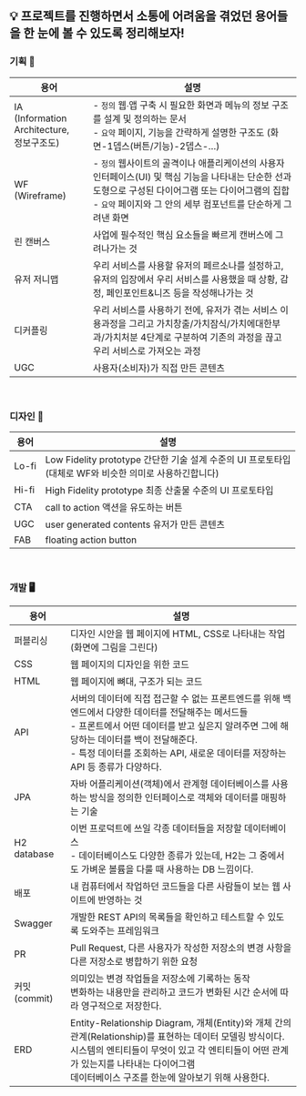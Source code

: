 
## 💡 프로젝트를 진행하면서 소통에 어려움을 겪었던 용어들을 한 눈에 볼 수 있도록 정리해보자!

### 기획 📑

|           용어           | 설명 |
| --- | --- |
| IA <br/> (Information Architecture, <br/> 정보구조도) | - `정의` 웹∙앱 구축 시 필요한 화면과 메뉴의 정보 구조를 설계 및 정의하는 문서 <br/> - `요약` 페이지, 기능을 간략하게 설명한 구조도 (화면-1뎁스(버튼/기능)-2뎁스-…) |
| WF <br/> (Wireframe) | - `정의` 웹사이트의 골격이나 애플리케이션의 사용자 인터페이스(UI) 및 핵심 기능을 나타내는 단순한 선과 도형으로 구성된 다이어그램 또는 다이어그램의 집합 <br/> - `요약` 페이지와 그 안의 세부 컴포넌트를 단순하게 그려낸 화면 |
| 린 캔버스 | 사업에 필수적인 핵심 요소들을 빠르게 캔버스에 그려나가는 것 |
| 유저 저니맵 | 우리 서비스를 사용할 유저의 페르소나를 설정하고, <br/> 유저의 입장에서 우리 서비스를 사용했을 때 상황, 감정, 페인포인트&니즈 등을 작성해나가는 것 |
| 디커플링 | 우리 서비스를 사용하기 전에, 유저가 겪는 서비스 이용과정을 그리고 가치창출/가치잠식/가치에대한부과/가치처분 4단계로 구분하여 기존의 과정을 끊고 우리 서비스로 가져오는 과정 |
| UGC | 사용자(소비자)가 직접 만든 콘텐츠 |

<br/>

### 디자인 🎨

|           용어           | 설명 |
| --- | --- |
| Lo-fi | Low Fidelity prototype 간단한 기술 설계 수준의  UI 프로토타입 <br/> (대체로 WF와 비슷한 의미로 사용하긴합니다) |
| Hi-fi | High Fidelity prototype 최종 산출물 수준의 UI 프로토타입 |
| CTA | call to action 액션을 유도하는 버튼 |
| UGC | user generated contents 유저가 만든 콘텐츠 |
| FAB | floating action button |

<br/>

### 개발 🖥️

|           용어           | 설명 |
| --- | --- |
| 퍼블리싱 | 디자인 시안을 웹 페이지에 HTML, CSS로 나타내는 작업 (화면에 그림을 그린다) |
| CSS | 웹 페이지의 디자인을 위한 코드 |
| HTML | 웹 페이지에 뼈대, 구조가 되는 코드 |
| API | 서버의 데이터에 직접 접근할 수 없는 프론트엔드를 위해 백엔드에서 다양한 데이터를 전달해주는 메서드들 <br/> - 프론트에서 어떤 데이터를 받고 싶은지 알려주면 그에 해당하는 데이터를 백이 전달해준다. <br/> - 특정 데이터를 조회하는 API, 새로운 데이터를 저장하는 API 등 종류가 다양하다. |
| JPA | 자바 어플리케이션(객체)에서 관계형 데이터베이스를 사용하는 방식을 정의한 인터페이스로 객체와 데이터를 매핑하는 기술 |
| H2 database | 이번 프로덕트에 쓰일 각종 데이터들을 저장할 데이터베이스 <br/> - 데이터베이스도 다양한 종류가 있는데, H2는 그 중에서도 가벼운 볼륨을 다룰 때 사용하는 DB 느낌이다. |
| 배포 | 내 컴퓨터에서 작업하던 코드들을 다른 사람들이 보는 웹 사이트에 반영하는 것 |
| Swagger | 개발한 REST API의 목록들을 확인하고 테스트할 수 있도록 도와주는 프레임워크 |
| PR | Pull Request, 다른 사용자가 작성한 저장소의 변경 사항을 다른 저장소로 병합하기 위한 요청 |
| 커밋 (commit) | 의미있는 변경 작업들을 저장소에 기록하는 동작 <br/> 변화하는 내용만을 관리하고 코드가 변화된 시간 순서에 따라 영구적으로 저장한다. |
| ERD | Entity-Relationship Diagram, 개체(Entity)와 개체 간의 관계(Relationship)를 표현하는 데이터 모델링 방식이다. <br/> 시스템의 엔티티들이 무엇이 있고 각 엔티티들이 어떤 관계가 있는지를 나타내는 다이어그램 <br/> 데이터베이스 구조를 한눈에 알아보기 위해 사용한다. |
